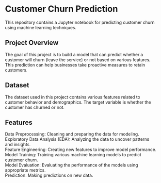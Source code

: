 # Customer Churn Prediction

This repository contains a Jupyter notebook for predicting customer churn using machine learning techniques.

## Project Overview

The goal of this project is to build a model that can predict whether a customer will churn (leave the service) or not based on various features. This prediction can help businesses take proactive measures to retain customers.

## Dataset

The dataset used in this project contains various features related to customer behavior and demographics. The target variable is whether the customer has churned or not.

## Features
Data Preprocessing: Cleaning and preparing the data for modeling.
<br>
Exploratory Data Analysis (EDA): Analyzing the data to uncover patterns and insights.
<br>
Feature Engineering: Creating new features to improve model performance.
<br>
Model Training: Training various machine learning models to predict customer churn.
<br>
Model Evaluation: Evaluating the performance of the models using appropriate metrics.
<br>
Prediction: Making predictions on new data.
